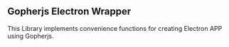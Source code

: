 Gopherjs Electron Wrapper
-------------------------------

This Library implements convenience functions for creating Electron APP
using Gopherjs.
